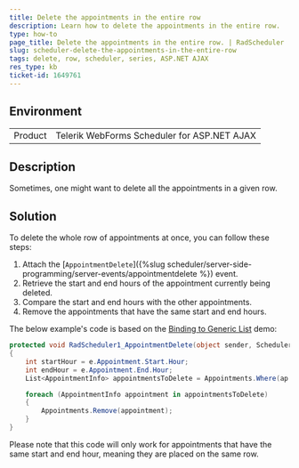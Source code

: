 ```yaml
---
title: Delete the appointments in the entire row 
description: Learn how to delete the appointments in the entire row.
type: how-to
page_title: Delete the appointments in the entire row. | RadScheduler
slug: scheduler-delete-the-appointments-in-the-entire-row
tags: delete, row, scheduler, series, ASP.NET AJAX
res_type: kb
ticket-id: 1649761
---
```


## Environment

<table>
	<tbody>
		<tr>
			<td>Product</td>
			<td>Telerik WebForms Scheduler for ASP.NET AJAX</td>
		</tr>
	</tbody>
</table>

## Description

Sometimes, one might want to delete all the appointments in a given row.

## Solution

To delete the whole row of appointments at once, you can follow these steps:

1. Attach the [`AppointmentDelete`]({%slug scheduler/server-side-programming/server-events/appointmentdelete %}) event.
2. Retrieve the start and end hours of the appointment currently being deleted.
3. Compare the start and end hours with the other appointments.
4. Remove the appointments that have the same start and end hours.

The below example's code is based on the [Binding to Generic List](https://demos.telerik.com/aspnet-ajax/scheduler/examples/bindtolist/defaultcs.aspx) demo:

````C#
protected void RadScheduler1_AppointmentDelete(object sender, SchedulerCancelEventArgs e)
{
    int startHour = e.Appointment.Start.Hour;
    int endHour = e.Appointment.End.Hour;
    List<AppointmentInfo> appointmentsToDelete = Appointments.Where(ap => ap.Start.Hour == startHour && ap.End.Hour == endHour).ToList();

    foreach (AppointmentInfo appointment in appointmentsToDelete)
    {
        Appointments.Remove(appointment);
    }
}
````

Please note that this code will only work for appointments that have the same start and end hour, meaning they are placed on the same row.


 
